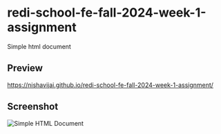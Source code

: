 # redi-school-fe-fall-2024-week-1-assignment
 Simple html document

## Preview
https://nishavijai.github.io/redi-school-fe-fall-2024-week-1-assignment/

## Screenshot
![Simple HTML Document](https://github.com/user-attachments/assets/4f97a8b7-ab8c-40f9-ba3d-5954c45f6576)
